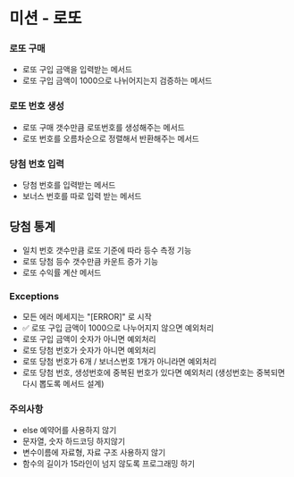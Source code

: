 # 미션 - 로또

### 로또 구매 
* 로또 구입 금액을 입력받는 메서드
* 로또 구입 금액이 1000으로 나뉘어지는지 검증하는 메서드

### 로또 번호 생성    
* 로또 구매 갯수만큼 로또번호를 생성해주는 메서드
* 로또 번호를 오름차순으로 정렬해서 반환해주는 메서드

### 당첨 번호 입력
* 당첨 번호를 입력받는 메서드
* 보너스 번호를 따로 입력 받는 메서드

## 당첨 통계
* 일치 번호 갯수만큼 로또 기준에 따라 등수 측정 기능
* 로또 당첨 등수 갯수만큼 카운트 증가 기능
* 로또 수익률 계산 메서드

### Exceptions 
* 모든 에러 메세지는 "[ERROR]" 로 시작
* ✅ 로또 구입 금액이 1000으로 나누어지지 않으면 예외처리 
* 로또 구입 금액이 숫자가 아니면 예외처리
* 로또 당첨 번호가 숫자가 아니면 예외처리
* 로또 당첨 번호가 6개 / 보너스번호 1개가 아니라면 예외처리
* 로또 당첨 번호, 생성번호에 중복된 번호가 있다면 예외처리 (생성번호는 중복되면 다시 뽑도록 메서드 설계)


### 주의사항
* else 예약어를 사용하지 않기
* 문자열, 숫자 하드코딩 하지않기
* 변수이름에 자료형, 자료 구조 사용하지 않기
* 함수의 길이가 15라인이 넘지 않도록 프로그래밍 하기